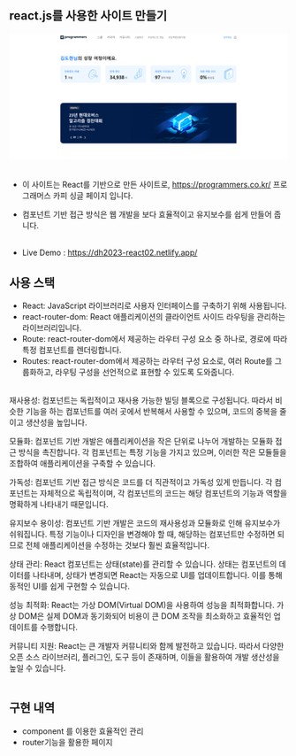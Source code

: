 ## react.js를 사용한 사이트 만들기

<img src="https://raw.githubusercontent.com/ehcjswo/site2023-react02-/main/src/assets/images/gitImg01.jpg" />
<br><br>
 
- 이 사이트는 React를 기반으로 만든 사이트로, https://programmers.co.kr/ 프로그래머스 카피 싱글 페이지 입니다.
- 컴포넌트 기반 접근 방식은 웹 개발을 보다 효율적이고 유지보수를 쉽게 만들어 줍니다.
<br><br>

- Live Demo : https://dh2023-react02.netlify.app/

## 사용 스택 
- React: JavaScript 라이브러리로 사용자 인터페이스를 구축하기 위해 사용됩니다.
- react-router-dom: React 애플리케이션의 클라이언트 사이드 라우팅을 관리하는 라이브러리입니다.
- Route: react-router-dom에서 제공하는 라우터 구성 요소 중 하나로, 경로에 따라 특정 컴포넌트를 렌더링합니다.
- Routes: react-router-dom에서 제공하는 라우터 구성 요소로, 여러 Route를 그룹화하고, 라우팅 구성을 선언적으로 표현할 수 있도록 도와줍니다.
<br><br>

재사용성: 컴포넌트는 독립적이고 재사용 가능한 빌딩 블록으로 구성됩니다. 따라서 비슷한 기능을 하는 컴포넌트를 여러 곳에서 반복해서 사용할 수 있으며, 코드의 중복을 줄이고 생산성을 높입니다.

모듈화: 컴포넌트 기반 개발은 애플리케이션을 작은 단위로 나누어 개발하는 모듈화 접근 방식을 촉진합니다. 각 컴포넌트는 특정 기능을 가지고 있으며, 이러한 작은 모듈들을 조합하여 애플리케이션을 구축할 수 있습니다.

가독성: 컴포넌트 기반 접근 방식은 코드를 더 직관적이고 가독성 있게 만듭니다. 각 컴포넌트는 자체적으로 독립적이며, 각 컴포넌트의 코드는 해당 컴포넌트의 기능과 역할을 명확하게 나타내기 때문입니다.

유지보수 용이성: 컴포넌트 기반 개발은 코드의 재사용성과 모듈화로 인해 유지보수가 쉬워집니다. 특정 기능이나 디자인을 변경해야 할 때, 해당하는 컴포넌트만 수정하면 되므로 전체 애플리케이션을 수정하는 것보다 훨씬 효율적입니다.

상태 관리: React 컴포넌트는 상태(state)를 관리할 수 있습니다. 상태는 컴포넌트의 데이터를 나타내며, 상태가 변경되면 React는 자동으로 UI를 업데이트합니다. 이를 통해 동적인 UI를 쉽게 구현할 수 있습니다.

성능 최적화: React는 가상 DOM(Virtual DOM)을 사용하여 성능을 최적화합니다. 가상 DOM은 실제 DOM과 동기화되어 비용이 큰 DOM 조작을 최소화하고 효율적인 업데이트를 수행합니다.

커뮤니티 지원: React는 큰 개발자 커뮤니티와 함께 발전하고 있습니다. 따라서 다양한 오픈 소스 라이브러리, 플러그인, 도구 등이 존재하며, 이들을 활용하여 개발 생산성을 높일 수 있습니다.
<br><br>

## 구현 내역

- component 를 이용한 효율적인 관리
- router기능을 활용한 페이지

<br>
